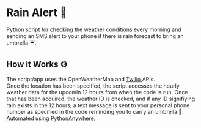 # Rain Alert 🚨 
Python script for checking the weather conditions every morning and sending an SMS alert to your phone if there is rain forecast to bring an umbrella ☔️.
## How it Works ⚙️ 
The script/app uses the <a hreaf="https://openweathermap.org/api"> OpenWeatherMap </a> and <a href="https://www.twilio.com"> Twilio </a> APIs. <br>
Once the location has been specified, the script accesses the hourly weather data for the upcomin 12 hours from when the code is run. Once that has been acquired, 
the weather ID is checked, and if any ID signifiying rain exists in the 12 hours, a text message is sent to your personal phone number as specified in the code
reminding you to carry an umbrella 🌂.
<br> Automated using <a href="https://www.pythonanywhere.com"> PythonAnywhere. </a>

